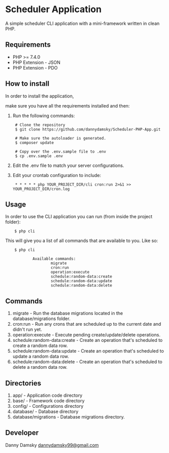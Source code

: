 Scheduler Application
=====================
A simple scheduler CLI application with a mini-framework written in clean PHP.


Requirements
------------
- PHP >= 7.4.0
- PHP Extension - JSON
- PHP Extension - PDO

How to install
---------------

In order to install the application,

make sure you have all the requirements installed and then:

1. Run the following commands:

        # Clone the repository
        $ git clone https://github.com/dannydamsky/Scheduler-PHP-App.git
            
        # Make sure the autoloader is generated.
        $ composer update
    
        # Copy over the .env.sample file to .env
        $ cp .env.sample .env 

2. Edit the .env file to match your server configurations.

3. Edit your crontab configuration to include:

        * * * * * php YOUR_PROJECT_DIR/cli cron:run 2>&1 >> YOUR_PROJECT_DIR/cron.log

Usage
------

In order to use the CLI application you can run (from inside the project folder):

        $ php cli
        
This will give you a list of all commands that are available to you. Like so:

        $ php cli
        
                Available commands:
                        migrate
                        cron:run
                        operation:execute
                        schedule:random-data:create
                        schedule:random-data:update
                        schedule:random-data:delete
                        

Commands
---------

1. migrate - Run the database migrations located in the database/migrations folder.
2. cron:run - Run any crons that are scheduled up to the current date and didn't run yet.
3. operation:execute - Execute pending create/update/delete operations.
4. schedule:random-data:create - Create an operation that's scheduled to create a random data row.
5. schedule:random-data:update - Create an operation that's scheduled to update a random data row.
6. schedule:random-data:delete - Create an operation that's scheduled to delete a random data row.

Directories
-----------

1. app/ - Application code directory
2. base/ - Framework code directory
3. config/ - Configurations directory
4. database/ - Database directory
5. database/migrations - Database migrations directory.

Developer
---------
Danny Damsky <dannydamsky99@gmail.com>
